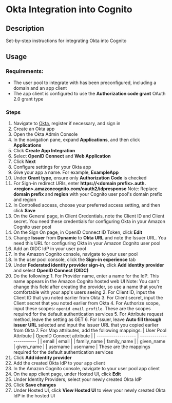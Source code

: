 # Okta Integration into Cognito

## Description

Set-by-step instructions for integrating Okta into Cognito

## Usage

### Requirements:
- The user pool to integrate with has been preconfigured, including a domain and an app client
- The app client is configured to use the **Authorization code grant** OAuth 2.0 grant type

### Steps

1. Navigate to [Okta](https://www.okta.com/), register if necessary, and sign in
2. Create an Okta app
  1. Open the Okta Admin Console
  2. In the navigation pane, expand **Applications**, and then click **Applications**
  3. Click **Create App Integration**
  4. Select **OpenID Connect** and **Web Application**
  5. Click **Next**
3. Configure settings for your Okta app
  1. Give your app a name. For example, **ExampleApp**
  2. Under **Grant type**, ensure only **Authorization Code** is checked
  3. For Sign-in redirect URIs, enter **https://\<domain prefix\>.auth.\<region\>.amazoncognito.com/oauth2/idpresponse**
     Note: Replace **domain prefix** and **region** with your Cognito user pool's domain prefix and region
  4. In Controlled access, choose your preferred access setting, and then click **Save**
  5. On the General page, in Client Credentials, note the Client ID and Client secret. You need these credentials for configuring Okta in your Amazon Cognito user pool
  6. On the Sign On page, in OpenID Connect ID Token, click **Edit**
  7. Change **Issuer** from **Dynamic** to **Okta URL** and note the Issuer URL. You need this URL for configuring Okta in your Amazon Cognito user pool
4. Add an OIDC IdP in your user pool
  1.  In the Amazon Cognito console, navigate to your user pool
  2.  In the user pool console, click the **Sign-in experience** tab
  3.  Under **Federated identity provider sign-in**, click **Add identity provider** and select **OpenID Connect (OIDC)**
  4.  Do the following:
    1. For Provider name, enter a name for the IdP. This name appears in the Amazon Cognito hosted web UI
       Note: You can't change this field after creating the provider, so use a name that you're comfortable with your app's users seeing
    2. For Client ID, input the Client ID that you noted earlier from Okta
    3. For Client secret, input the Client secret that you noted earlier from Okta
    4. For Authorize scope, input these scopes: `openid email profile`. These are the scopes required for the default authentication services
    5. For Attribute request method, leave the setting as GET
    6. For Issuer, leave **Auto fill through issuer URL** selected and input the Issuer URL that you copied earlier from Okta
    7. For Map attributes, add the following mappings:
      | User Pool Attribute | OpenID Connect attribute |
      | ------------------- | ------------------------ |
      | email               | email                    |
      | family_name         | family_name              |
      | given_name          | given_name               |
      | username            | username                 |
      These are the mappings required for the default authentication services
  5.  Click **Add identity provider**
5. Add the created Okta IdP to your app client
  1. In the Amazon Cognito console, navigate to your user pool app client
  2. On the app client page, under Hosted UI, click **Edit**
  3. Under Identity Providers, select your newly created Okta IdP
  4. Click **Save changes**
  5. Under Hosted UI, click **View Hosted UI** to view your newly created Okta IdP in the hosted UI
